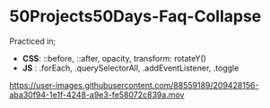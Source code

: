 # 50Projects50Days-Faq-Collapse
Practiced in;
   *  __CSS__: ::before, ::after, opacity, transform: rotateY()
   *  __JS__ : .forEach, .querySelectorAll, .addEventListener, .toggle
   

https://user-images.githubusercontent.com/88559189/209428156-aba30f94-1e1f-4248-a9e3-fe58072c839a.mov

